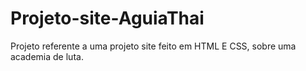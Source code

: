 # Projeto-site-AguiaThai
 Projeto referente a uma projeto site feito em HTML E CSS, sobre uma academia de luta.
